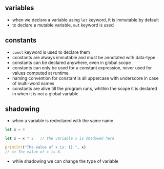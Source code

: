 ## variables

- when we declare a variable using `let` keyword, it is immutable by default
- to declare a mutable variable, `mut` keyword is used

## constants

- `const` keyword is used to declare them
- constants are always immutable and must be annotated with data-type
- constants can be declared anywhere, even in global scope
- constants can only be used for a constant expression, never used for values computed at runtime
- naming convention for constant is all uppercase with underscore in case of multi-word names
- constants are alive till the program runs, whithin the scope it is declared in when it is not a global variable

## shadowing

- when a variable is redeclared with the same name

```rust
let x = 4

let x = x * 2   // the variable x is shadowed here

println!("The value of x is: {}.", x)
// => The value of x is 8.
```

- while shadowing we can change the type of variable
